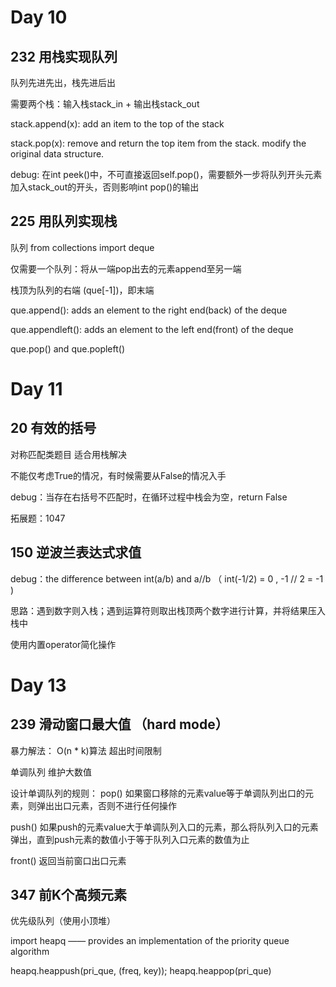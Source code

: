 # Day 10

## 232 用栈实现队列

队列先进先出，栈先进后出

需要两个栈：输入栈stack_in + 输出栈stack_out

stack.append(x): add an item to the top of the stack

stack.pop(x): remove and return the top item from the stack. modify the original data structure.

debug: 在int peek()中，不可直接返回self.pop()，需要额外一步将队列开头元素加入stack_out的开头，否则影响int pop()的输出

## 225 用队列实现栈

队列 from collections import deque

仅需要一个队列：将从一端pop出去的元素append至另一端

栈顶为队列的右端 (que[-1])，即末端

que.append(): adds an element to the right end(back) of the deque

que.appendleft(): adds an element to the left end(front) of the deque

que.pop() and que.popleft()

# Day 11

## 20 有效的括号

对称匹配类题目 适合用栈解决

不能仅考虑True的情况，有时候需要从False的情况入手

debug：当存在右括号不匹配时，在循环过程中栈会为空，return False

拓展题：1047

## 150 逆波兰表达式求值

debug：the difference between int(a/b) and a//b （ int(-1/2) = 0 , -1 // 2 = -1 )

思路：遇到数字则入栈；遇到运算符则取出栈顶两个数字进行计算，并将结果压入栈中

使用内置operator简化操作

# Day 13

## 239 滑动窗口最大值 （hard mode）

暴力解法： O(n * k)算法 超出时间限制

单调队列 维护大数值

设计单调队列的规则： pop() 如果窗口移除的元素value等于单调队列出口的元素，则弹出出口元素，否则不进行任何操作

push() 如果push的元素value大于单调队列入口的元素，那么将队列入口的元素弹出，直到push元素的数值小于等于队列入口元素的数值为止

front() 返回当前窗口出口元素

## 347 前K个高频元素

优先级队列（使用小顶堆）

import heapq —— provides an implementation of the priority queue algorithm

heapq.heappush(pri_que, (freq, key)); heapq.heappop(pri_que)





